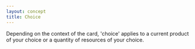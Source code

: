 ```yaml
---
layout: concept
title: Choice
---
```


Depending on the context of the card, 'choice' applies to a current product of your choice or a quantity of resources of your choice.

